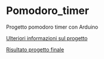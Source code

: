 # Pomodoro_timer
Progetto pomodoro timer con Arduino

[Ulteriori informazioni sul progetto](https://nicofiorini98.github.io/posts/tech/03_pomodoro_timer/)

[Risultato progetto finale](https://www.youtube.com/watch?v=P7QSWMfIgHM)

